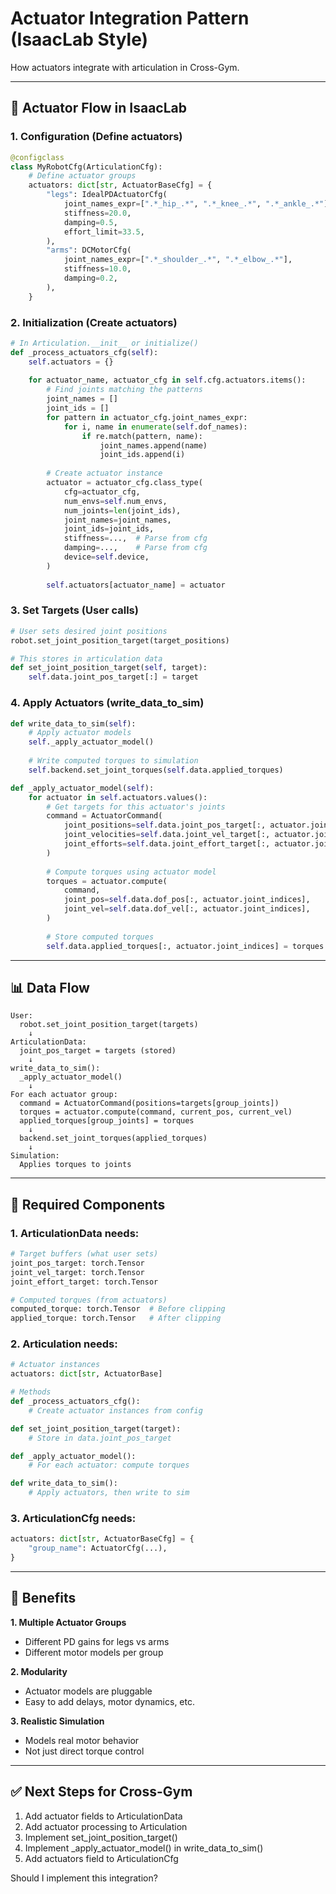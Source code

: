 # Actuator Integration Pattern (IsaacLab Style)

How actuators integrate with articulation in Cross-Gym.

---

## 🎯 Actuator Flow in IsaacLab

### 1. **Configuration** (Define actuators)
```python
@configclass
class MyRobotCfg(ArticulationCfg):
    # Define actuator groups
    actuators: dict[str, ActuatorBaseCfg] = {
        "legs": IdealPDActuatorCfg(
            joint_names_expr=[".*_hip_.*", ".*_knee_.*", ".*_ankle_.*"],
            stiffness=20.0,
            damping=0.5,
            effort_limit=33.5,
        ),
        "arms": DCMotorCfg(
            joint_names_expr=[".*_shoulder_.*", ".*_elbow_.*"],
            stiffness=10.0,
            damping=0.2,
        ),
    }
```

### 2. **Initialization** (Create actuators)
```python
# In Articulation.__init__ or initialize()
def _process_actuators_cfg(self):
    self.actuators = {}
    
    for actuator_name, actuator_cfg in self.cfg.actuators.items():
        # Find joints matching the patterns
        joint_names = []
        joint_ids = []
        for pattern in actuator_cfg.joint_names_expr:
            for i, name in enumerate(self.dof_names):
                if re.match(pattern, name):
                    joint_names.append(name)
                    joint_ids.append(i)
        
        # Create actuator instance
        actuator = actuator_cfg.class_type(
            cfg=actuator_cfg,
            num_envs=self.num_envs,
            num_joints=len(joint_ids),
            joint_names=joint_names,
            joint_ids=joint_ids,
            stiffness=...,  # Parse from cfg
            damping=...,    # Parse from cfg
            device=self.device,
        )
        
        self.actuators[actuator_name] = actuator
```

### 3. **Set Targets** (User calls)
```python
# User sets desired joint positions
robot.set_joint_position_target(target_positions)

# This stores in articulation data
def set_joint_position_target(self, target):
    self.data.joint_pos_target[:] = target
```

### 4. **Apply Actuators** (write_data_to_sim)
```python
def write_data_to_sim(self):
    # Apply actuator models
    self._apply_actuator_model()
    
    # Write computed torques to simulation
    self.backend.set_joint_torques(self.data.applied_torques)

def _apply_actuator_model(self):
    for actuator in self.actuators.values():
        # Get targets for this actuator's joints
        command = ActuatorCommand(
            joint_positions=self.data.joint_pos_target[:, actuator.joint_indices],
            joint_velocities=self.data.joint_vel_target[:, actuator.joint_indices],
            joint_efforts=self.data.joint_effort_target[:, actuator.joint_indices],
        )
        
        # Compute torques using actuator model
        torques = actuator.compute(
            command,
            joint_pos=self.data.dof_pos[:, actuator.joint_indices],
            joint_vel=self.data.dof_vel[:, actuator.joint_indices],
        )
        
        # Store computed torques
        self.data.applied_torques[:, actuator.joint_indices] = torques
```

---

## 📊 Data Flow

```
User:
  robot.set_joint_position_target(targets)
    ↓
ArticulationData:
  joint_pos_target = targets (stored)
    ↓
write_data_to_sim():
  _apply_actuator_model()
    ↓
For each actuator group:
  command = ActuatorCommand(positions=targets[group_joints])
  torques = actuator.compute(command, current_pos, current_vel)
  applied_torques[group_joints] = torques
    ↓
  backend.set_joint_torques(applied_torques)
    ↓
Simulation:
  Applies torques to joints
```

---

## 🎨 Required Components

### 1. **ArticulationData** needs:
```python
# Target buffers (what user sets)
joint_pos_target: torch.Tensor
joint_vel_target: torch.Tensor
joint_effort_target: torch.Tensor

# Computed torques (from actuators)
computed_torque: torch.Tensor  # Before clipping
applied_torque: torch.Tensor   # After clipping
```

### 2. **Articulation** needs:
```python
# Actuator instances
actuators: dict[str, ActuatorBase]

# Methods
def _process_actuators_cfg():
    # Create actuator instances from config

def set_joint_position_target(target):
    # Store in data.joint_pos_target

def _apply_actuator_model():
    # For each actuator: compute torques

def write_data_to_sim():
    # Apply actuators, then write to sim
```

### 3. **ArticulationCfg** needs:
```python
actuators: dict[str, ActuatorBaseCfg] = {
    "group_name": ActuatorCfg(...),
}
```

---

## 🚀 Benefits

**1. Multiple Actuator Groups**
- Different PD gains for legs vs arms
- Different motor models per group

**2. Modularity**
- Actuator models are pluggable
- Easy to add delays, motor dynamics, etc.

**3. Realistic Simulation**
- Models real motor behavior
- Not just direct torque control

---

## ✅ Next Steps for Cross-Gym

1. Add actuator fields to ArticulationData
2. Add actuator processing to Articulation
3. Implement set_joint_position_target()
4. Implement _apply_actuator_model() in write_data_to_sim()
5. Add actuators field to ArticulationCfg

Should I implement this integration?

